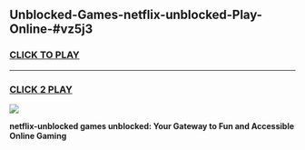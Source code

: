 
## Unblocked-Games-netflix-unblocked-Play-Online-#vz5j3
<h3>
<a href="https://premium.freeplayer.one?title=netflix-unblocked&ref=27F">CLICK TO PLAY</a></h3>
<hr>

<h3>
<a href="https://premium.freeplayer.one?title=netflix-unblocked&ref=27F">CLICK 2 PLAY</a>
  
</h3>

<a href="https://premium.freeplayer.one?title=netflix-unblocked&ref=27F"><img src="https://clearcache.store/games.png"></a>


**netflix-unblocked games unblocked: Your Gateway to Fun and Accessible Online Gaming**
